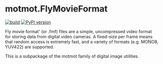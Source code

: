 # motmot.FlyMovieFormat

[![build](https://github.com/motmot/FlyMovieFormat/workflows/build-and-test/badge.svg?branch=master)](https://github.com/motmot/FlyMovieFormat/actions?query=branch%3Amaster)
[![PyPI version](https://badge.fury.io/py/motmot.FlyMovieFormat.svg)](https://badge.fury.io/py/motmot.FlyMovieFormat)

Fly movie format' (or .fmf) files are a simple, uncompressed video format for
storing data from digital video cameras. A fixed-size per frame means that
random access is extremely fast, and a variety of formats (e.g. MONO8, YUV422)
are supported.

This is a subpackage of the motmot family of digital image utilities.